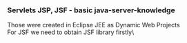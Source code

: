 ### Servlets JSP, JSF - basic java-server-knowledge

Those were created in Eclipse JEE as Dynamic Web Projects\
For JSF we need to obtain JSF library firstly\
